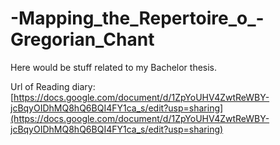 # -Mapping_the_Repertoire_o_-Gregorian_Chant

Here would be stuff related to my Bachelor thesis.

Url of Reading diary:
[https://docs.google.com/document/d/1ZpYoUHV4ZwtReWBY-jcBqyOIDhMQ8hQ6BQI4FY1ca_s/edit?usp=sharing](https://docs.google.com/document/d/1ZpYoUHV4ZwtReWBY-jcBqyOIDhMQ8hQ6BQI4FY1ca_s/edit?usp=sharing)

